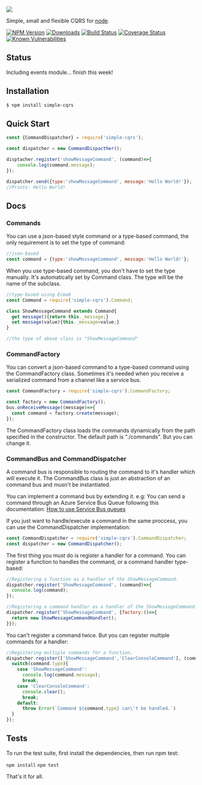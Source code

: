 <img src="https://raw.githubusercontent.com/rmelo/simple-cqrs/master/assets/logo-md.png" >

Simple, small and flexible CQRS for [node](http://nodejs.org).



[![NPM Version][npm-image]][npm-url]
[![Downloads][downloads-image]][npm-url]
[![Build Status][travis-image]][travis-url]
[![Coverage Status][coveralls-image]][coveralls-url]
[![Known Vulnerabilities][snyk-image]][snyk-url]

## Status

Including events module... finish this week!

## Installation

```bash
$ npm install simple-cqrs
```

## Quick Start

```js
const {CommandDispatcher} = require('simple-cqrs');

const dispatcher = new CommandDispacther();

disptacher.register('showMessageCommand', (command)=>{
    console.log(command.message);
});

dispatcher.send({type:'showMessageCommand', message:'Hello World!'});
//Prints: Hello World!

```

## Docs
### Commands

You can use a json-based style command or a type-based command, the only requirement is to set the type of command:

```js
//json-based
const command = {type:'showMessageCommand', message:'Hello World!'};
```

When you use type-based command, you don't have to set the type manually. It's automatically set by Command class. The type will be the name of the subclass.
```js
//type-based using Ecma6
const Command = require('simple-cqrs').Command;

class ShowMessageCommand extends Command{
  get message(){return this._message;}
  set message(value){this._message=value;}
}

//the type of above class is "ShowMessageCommand"
```

### CommandFactory

You can convert a json-based command to a type-based command using the CommandFactory class. Sometimes it's needed when you receive a serialized command from a channel like a service bus.

```js
const CommandFactory = require('simple-cqrs').CommandFactory;

const factory = new CommandFactory();
bus.onReceiveMessage((message)=>{
  const command = factory.create(message);
});
``` 

The CommandFactory class loads the commands dynamically from the path specified in the constructor. The default path is "./commands". But you can change it.

### CommandBus and CommandDispatcher

A command bus is responsible to routing the command to it's handler which will execute it.
The CommandBus class is just an abstraction of an command bus and musn't be instantiated.

You can implement a command bus by extending it. e.g: You can send a command through an Azure Service Bus Queue following this documentation: [How to use Service Bus queues](https://docs.microsoft.com/en-us/azure/service-bus-messaging/service-bus-nodejs-how-to-use-queues)

If you just want to handle/execute a command in the same proccess, you can use the CommandDispatcher implementation:

```js
const CommandDispatcher = require('simple-cqrs').CommandDispatcher;
const dispatcher = new CommandDispatcher();
```  

The first thing you must do is register a handler for a command. 
You can register a function to handles the command, or a command handler type-based:

```js
//Registering a function as a handler of the ShowMessageCommand. 
dispatcher.register('ShowMessageCommand', (command)=>{
  console.log(command);
});

//Registering a command handler as a handler of the ShowMessageCommand. 
dispatcher.register('ShowMessageCommand', {factory:()=>{
  return new ShowMessageCommandHandler();
}});
```

You can't register a command twice. But you can register multiple commands for a handler:

```js
//Registering multiple commands for a function.
dispatcher.register(['ShowMessageCommand','ClearConsoleCommand'], (command)=>{
  switch(command.type){
    case 'ShowMessageCommand':
      console.log(command.message);
      break;
    case 'ClearConsoleCommand':
      console.clear();
      break;
    default:
      throw Error(`Command ${command.type} can\'t be handled.`)
  }
});
```

## Tests

To run the test suite, first install the dependencies, then run npm test:

  `npm install`
  `npm test`

That's it for all.

[travis-image]: https://travis-ci.org/rmelo/simple-cqrs.svg?branch=master
[travis-url]: https://travis-ci.org/rmelo/simple-cqrs
[coveralls-image]: https://coveralls.io/repos/github/rmelo/simple-cqrs/badge.svg?branch=master
[coveralls-url]: https://coveralls.io/github/rmelo/simple-cqrs?branch=master


[npm-url]: https://npmjs.org/package/simple-cqrs
[downloads-image]: http://img.shields.io/npm/dm/simple-cqrs.svg
[npm-image]: http://img.shields.io/npm/v/simple-cqrs.svg

[snyk-image]: https://snyk.io/test/github/rmelo/simple-cqrs/badge.svg
[snyk-url]: https://snyk.io/test/github/rmelo/simple-cqrs